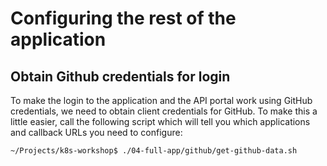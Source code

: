 # Configuring the rest of the application

## Obtain Github credentials for login

To make the login to the application and the API portal work using GitHub credentials, we need to obtain client credentials for GitHub. To make this a little easier, call the following script which will tell you which applications and callback URLs you need to configure:

```
~/Projects/k8s-workshop$ ./04-full-app/github/get-github-data.sh

```